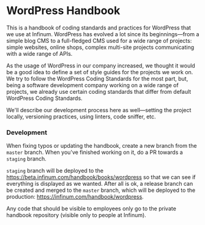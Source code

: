 # WordPress Handbook

This is a handbook of coding standards and practices for WordPress that we use at Infinum. WordPress has evolved a lot since its beginnings—from a simple blog CMS to a full-fledged CMS used for a wide range of projects: simple websites, online shops, complex multi-site projects communicating with a wide range of APIs.

As the usage of WordPress in our company increased, we thought it would be a good idea to define a set of style guides for the projects we work on. We try to follow the WordPress Coding Standards for the most part, but, being a software development company working on a wide range of projects, we already use certain coding standards that differ from default WordPress Coding Standards.

We'll describe our development process here as well—setting the project locally, versioning practices, using linters, code sniffer, etc.

### Development

When fixing typos or updating the handbook, create a new branch from the `master` branch. When you've finished working on it, do a PR towards a `staging` branch. 

`staging` branch will be deployed to the https://beta.infinum.com/handbook/books/wordpress so that we can see if everything is displayed as we wanted. After all is ok, a release branch can be created and merged to the `master` branch, which will be deployed to the production: https://infinum.com/handbook/wordpress.

Any code that should be visible to employees only go to the private handbook repository (visible only to people at Infinum).
